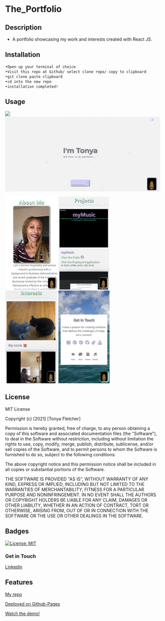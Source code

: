 # The_Portfolio

## Description
- A portfolio showcasing my work and interests created with React JS.

## Installation
```
•Open up your terminal of choice
•Visit this repo at Github/ select clone repo/ copy to clipboard
•git clone paste clipboard
•cd into the new repo
•installation completed!
```
## Usage

<img src="src\styles\images\demo.gif" />

<img src="src\styles\images\screenshot.png" />

<img src="src\styles\images\screenshot1.png" /> <img src="src\styles\images\screenshot2.png" /> <img src="src\styles\images\screenshot3.png" /> <img src="src\styles\images\screenshot4.png" />

## License
MIT License

Copyright (c) [2021] [Tonya Fletcher]

Permission is hereby granted, free of charge, to any person obtaining a copy
of this software and associated documentation files (the "Software"), to deal
in the Software without restriction, including without limitation the rights
to use, copy, modify, merge, publish, distribute, sublicense, and/or sell
copies of the Software, and to permit persons to whom the Software is
furnished to do so, subject to the following conditions:

The above copyright notice and this permission notice shall be included in all
copies or substantial portions of the Software.

THE SOFTWARE IS PROVIDED "AS IS", WITHOUT WARRANTY OF ANY KIND, EXPRESS OR
IMPLIED, INCLUDING BUT NOT LIMITED TO THE WARRANTIES OF MERCHANTABILITY,
FITNESS FOR A PARTICULAR PURPOSE AND NONINFRINGEMENT. IN NO EVENT SHALL THE
AUTHORS OR COPYRIGHT HOLDERS BE LIABLE FOR ANY CLAIM, DAMAGES OR OTHER
LIABILITY, WHETHER IN AN ACTION OF CONTRACT, TORT OR OTHERWISE, ARISING FROM,
OUT OF OR IN CONNECTION WITH THE SOFTWARE OR THE USE OR OTHER DEALINGS IN THE
SOFTWARE.

## Badges
[![License: MIT](https://img.shields.io/badge/License-MIT-yellow.svg)](https://opensource.org/licenses/MIT)

### Get in Touch
[Linkedin](http://linkedin.com/in/tonya-fletcher-733a9450)

## Features
[My repo](https://github.com/tfletch3018/The_Portfolio)

[Deployed on Github-Pages](https://tfletch3018.github.io/The_Portfolio/)

[Watch the demo!](https://drive.google.com/file/d/15TCmPm2iWIYAgb_uvQCxjvfi3WZ0vy6G/view?usp=sharing)
